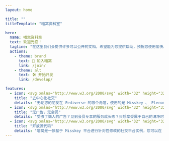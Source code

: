 ```yaml
---
layout: home

title: ""
titleTemplate: "喵窝资料室"

hero:
  name: 喵窝资料室
  text: 欢迎光临！
  tagline: "在这里我们会提供许多可以公开的文档，希望能为您提供帮助，预祝您使用愉快。 🎉"
  actions:
    - theme: brand
      text: 🚀 加入喵窝
      link: /join/
    - theme: alt
      text: 🛠️ 开始开发
      link: /develop/

features:
  - icon: <svg xmlns="http://www.w3.org/2000/svg" width="32" height="32" viewBox="0 0 48 48"><g><rect x="4.491" y="13.053" width="15.475" height="2.001" transform="translate(-6.173 16.953) rotate(-57.923)" fill="#b7e3fc"></rect><rect x="28.613" y="0.543" width="1.999" height="19.549" transform="translate(7.664 32.715) rotate(-64.788)" fill="#b7e3fc"></rect><rect x="18.559" y="25.975" width="23.835" height="1.999" transform="translate(-10.189 28.636) rotate(-43.852)" fill="#b7e3fc"></rect><rect x="29.778" y="28.993" width="20.299" height="2" transform="translate(4.478 65.165) rotate(-81.688)" fill="#b7e3fc"></rect><rect x="9.561" y="18.999" width="28.878" height="2.001" transform="translate(-3.764 5.677) rotate(-12.517)" fill="#b7e3fc"></rect><path d="M19,43a5,5,0,1,1,5-5A5.006,5.006,0,0,1,19,43Z" fill="#47b0ea"></path><path d="M6,29a5,5,0,1,1,5-5A5.006,5.006,0,0,1,6,29Z" fill="#47b0ea"></path><path d="M42,21a5,5,0,1,1,5-5A5.006,5.006,0,0,1,42,21Z" fill="#47b0ea"></path><path d="M18,9a4,4,0,1,1,4-4A4,4,0,0,1,18,9Z" fill="#47b0ea"></path><path d="M38,47a4,4,0,1,1,4-4A4,4,0,0,1,38,47Z" fill="#47b0ea"></path></g></svg>
    title: "去中心化社交"
    details: "无论您的朋友在 Fediverse 的哪个角落，使用的是 Misskey 、 Pleroma 、 Mastodon 或是任何其他支持 ActivityPub 协议的软件，您都可以轻松关注、互动，共享美好社交生活，"
  - icon: <svg xmlns="http://www.w3.org/2000/svg" width="32" height="32" viewBox="0 0 48 48"><g><path d="M35.625,32.219A6.617,6.617,0,0,0,31.981,31c-1.939.036-4.906.992-6.981,5.747V15.987a1,1,0,0,0-2,0v20.76c-2.075-4.755-5.042-5.711-6.981-5.747h-.094a6.187,6.187,0,0,0-3.55,1.22,1,1,0,1,0,1.25,1.562,4.141,4.141,0,0,1,2.3-.782h.057c3.567.065,6.127,4.482,7.026,12.117a1,1,0,0,0,1.986,0c.9-7.635,3.459-12.052,7.026-12.117h.057a4.182,4.182,0,0,1,2.3.785,1,1,0,0,0,1.245-1.565Z" fill="#ffd764"></path><path d="M11.253,44a1,1,0,0,1-.465-.115L8,42.42,5.212,43.885a1,1,0,0,1-1.45-1.054l.532-3.1-2.256-2.2a1,1,0,0,1,.555-1.7l3.116-.454,1.4-2.824a1.039,1.039,0,0,1,1.792,0l1.395,2.824,3.116.454a1,1,0,0,1,.555,1.7l-2.256,2.2.532,3.1A1,1,0,0,1,11.253,44Z" fill="#ed7064"></path><path d="M27.253,14a1,1,0,0,1-.465-.115L24,12.42l-2.788,1.465a1,1,0,0,1-1.45-1.054l.532-3.1-2.256-2.2a1,1,0,0,1,.555-1.7l3.116-.454L23.1,2.545a1.039,1.039,0,0,1,1.792,0l1.395,2.824,3.116.454a1,1,0,0,1,.555,1.7l-2.256,2.2.532,3.1A1,1,0,0,1,27.253,14Z" fill="#ed7064"></path><path d="M43.253,44a1,1,0,0,1-.465-.115L40,42.42l-2.788,1.465a1,1,0,0,1-1.45-1.054l.532-3.1-2.256-2.2a1,1,0,0,1,.555-1.7l3.116-.454L39.1,32.545a1.039,1.039,0,0,1,1.792,0l1.395,2.824,3.116.454a1,1,0,0,1,.555,1.7l-2.256,2.2.532,3.1A1,1,0,0,1,43.253,44Z" fill="#ed7064"></path><path d="M10,16a3,3,0,0,1-3-3,1,1,0,0,0-2,0,3,3,0,0,1-3,3,1,1,0,0,0,0,2,3,3,0,0,1,3,3,1,1,0,0,0,2,0,3,3,0,0,1,3-3,1,1,0,0,0,0-2Z" fill="#ea9860"></path><path d="M46,15.987a3,3,0,0,1-3-3,1,1,0,0,0-2,0,3,3,0,0,1-3,3,1,1,0,1,0,0,2,3,3,0,0,1,3,3,1,1,0,0,0,2,0,3,3,0,0,1,3-3,1,1,0,1,0,0-2Z" fill="#ea9860"></path><path d="M20,30a1,1,0,0,1-.9-.553c-3.647-7.294-8.892-7.457-9.114-7.46a1,1,0,0,1,.009-2h0c.27,0,6.665.112,10.893,8.566A1,1,0,0,1,20,30Z" fill="#ffd764"></path><path d="M28,30a1,1,0,0,1-.894-1.447C31.333,20.1,37.728,19.988,38,19.987h0a1,1,0,0,1,0,2c-.215,0-5.46.166-9.107,7.46A1,1,0,0,1,28,30Z" fill="#ffd764"></path></g></svg>
    title: "无广告，无会员"
    details: "受够了恼人的广告？见到会员专享的服务就头疼？只想享受属于自己的清净时间线？这里就是您梦想中的乐土。我们坚持用爱发电，不投放广告，不设置会员制度。"
  - icon: <svg xmlns="http://www.w3.org/2000/svg" width="32" height="32" viewBox="0 0 48 48"><g><path fill="#72C472" d="M41,47H7c-1.105,0-2-0.895-2-2V3c0-1.105,0.895-2,2-2l24,0l12,12v32C43,46.105,42.105,47,41,47z"></path> <path fill="#54A354" d="M31,1v10c0,1.105,0.895,2,2,2h10L31,1z"></path> <path fill="#FFFFFF" d="M20,32c-0.256,0-0.512-0.098-0.707-0.293l-6-6c-0.391-0.391-0.391-1.023,0-1.414l6-6 c0.391-0.391,1.023-0.391,1.414,0s0.391,1.023,0,1.414L15.414,25l5.293,5.293c0.391,0.391,0.391,1.023,0,1.414 C20.512,31.902,20.256,32,20,32z"></path> <path fill="#FFFFFF" d="M28,32c-0.256,0-0.512-0.098-0.707-0.293c-0.391-0.391-0.391-1.023,0-1.414L32.586,25l-5.293-5.293 c-0.391-0.391-0.391-1.023,0-1.414s1.023-0.391,1.414,0l6,6c0.391,0.391,0.391,1.023,0,1.414l-6,6C28.512,31.902,28.256,32,28,32z"></path></g></svg>
    title: "开放源代码"
    details: "喵窝是一款基于 Misskey 平台进行针对性修改的社交平台实例，您可以在 NyaCodes 或是 GitHub 访问到我们所有的源代码。"
---
```

